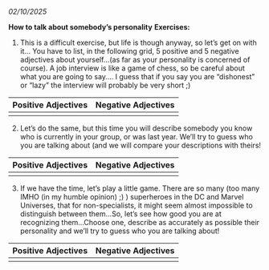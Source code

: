 *02/10/2025*

**How to talk about somebody’s personality**
**Exercises:**

1. This is a difficult exercise, but life is though anyway, so let’s get on with it…
You have to list, in the following grid, 5 positive and 5 negative adjectives about yourself…(as far as your personality is concerned of course).
A job interview is like a game of chess, so be careful about what you are going to say….
I guess that if you say you are “dishonest” or “lazy” the interview will probably be very short ;)


| Positive Adjectives | Negative Adjectives |
| ------------------- | ------------------- |
|                     |                     |

2. Let’s do the same, but this time you will describe somebody you know who is currently in your group, or was last year. We’ll try to guess who you are talking about (and we will compare your descriptions with theirs!

| Positive Adjectives | Negative Adjectives |
| ------------------- | ------------------- |
|                     |                     |

3. If we have the time, let’s play a little game. There are so many (too many IMHO (in my humble opinion) ;) ) superheroes in the DC and Marvel Universes, that for non-specialists, it might seem almost impossible to distinguish between them...So, let’s see how good you are at recognizing them...Choose one, describe as accurately as possible their personality and we’ll try to guess who you are talking about!

| Positive Adjectives | Negative Adjectives |
| ------------------- | ------------------- |
|                     |                     |
